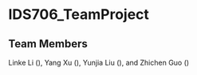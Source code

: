 # IDS706_TeamProject



## Team Members

Linke Li (), Yang Xu (), Yunjia Liu (), and Zhichen Guo ()
